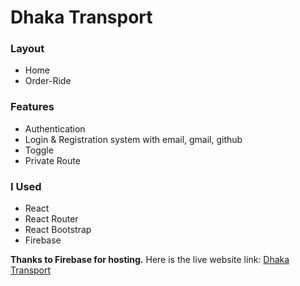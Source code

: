 # Dhaka Transport
### Layout
- Home
- Order-Ride

### Features
- Authentication
- Login & Registration system with email, gmail, github
- Toggle
- Private Route

### I Used
- React
- React Router
- React Bootstrap
- Firebase

**Thanks to Firebase for hosting.** Here is the live website link: [Dhaka Transport](https://react-auth-249ac.web.app)
